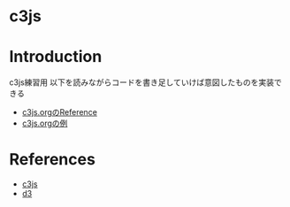 # c3js


# Introduction
c3js練習用
以下を読みながらコードを書き足していけば意図したものを実装できる
- [c3js.orgのReference](https://c3js.org/reference.html)
- [c3js.orgの例](https://c3js.org/examples.html)


# References
- [c3js](https://github.com/c3js/c3)
- [d3](https://github.com/d3/d3)

